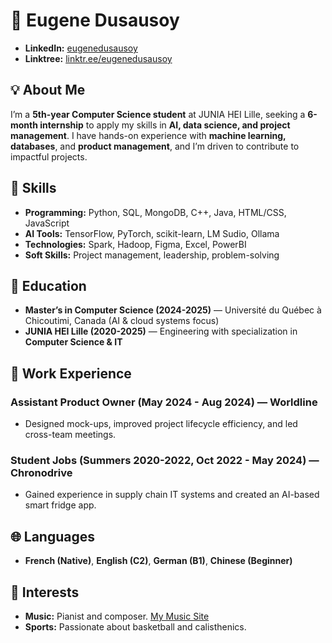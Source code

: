 # 👋 Eugene Dusausoy

- **LinkedIn:** [eugenedusausoy](https://linkedin.com/in/eugenedusausoy)  
- **Linktree:** [linktr.ee/eugenedusausoy](https://linktr.ee/eugenedusausoy)

## 💡 About Me

I’m a **5th-year Computer Science student** at JUNIA HEI Lille, seeking a **6-month internship** to apply my skills in **AI, data science, and project management**. I have hands-on experience with **machine learning, databases**, and **product management**, and I’m driven to contribute to impactful projects.

## 🔧 Skills

- **Programming:** Python, SQL, MongoDB, C++, Java, HTML/CSS, JavaScript
- **AI Tools:** TensorFlow, PyTorch, scikit-learn, LM Sudio, Ollama
- **Technologies:** Spark, Hadoop, Figma, Excel, PowerBI
- **Soft Skills:** Project management, leadership, problem-solving

## 🏫 Education

- **Master’s in Computer Science (2024-2025)** — Université du Québec à Chicoutimi, Canada (AI & cloud systems focus)  
- **JUNIA HEI Lille (2020-2025)** — Engineering with specialization in **Computer Science & IT**

## 💼 Work Experience

### Assistant Product Owner (May 2024 - Aug 2024) — **Worldline**
- Designed mock-ups, improved project lifecycle efficiency, and led cross-team meetings.

### Student Jobs (Summers 2020-2022, Oct 2022 - May 2024) — **Chronodrive**
- Gained experience in supply chain IT systems and created an AI-based smart fridge app.

## 🌐 Languages

- **French (Native)**, **English (C2)**, **German (B1)**, **Chinese (Beginner)**

## 🎵 Interests

- **Music:** Pianist and composer. [My Music Site](http://linktr.ee/eugenedusausoy)  
- **Sports:** Passionate about basketball and calisthenics.
